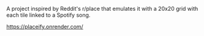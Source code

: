 A project inspired by Reddit's r/place that emulates it with a 20x20 grid with each tile linked to a Spotify song.

https://placeify.onrender.com/
